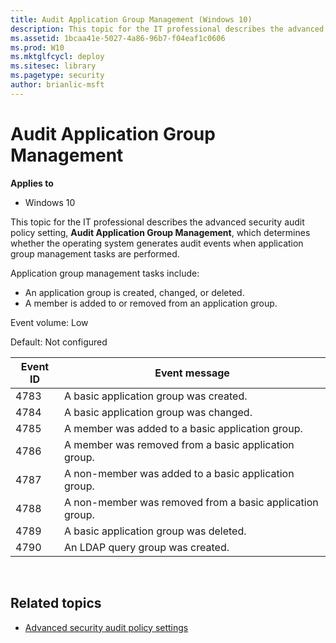 ```yaml
---
title: Audit Application Group Management (Windows 10)
description: This topic for the IT professional describes the advanced security audit policy setting, Audit Application Group Management, which determines whether the operating system generates audit events when application group management tasks are performed.
ms.assetid: 1bcaa41e-5027-4a86-96b7-f04eaf1c0606
ms.prod: W10
ms.mktglfcycl: deploy
ms.sitesec: library
ms.pagetype: security
author: brianlic-msft
---
```


# Audit Application Group Management

**Applies to**
-   Windows 10

This topic for the IT professional describes the advanced security audit policy setting, **Audit Application Group Management**, which determines whether the operating system generates audit events when application group management tasks are performed.

Application group management tasks include:

-   An application group is created, changed, or deleted.
-   A member is added to or removed from an application group.

Event volume: Low

Default: Not configured

| Event ID | Event message |
| - | - |
| 4783 | A basic application group was created. |
| 4784 | A basic application group was changed. |
| 4785 | A member was added to a basic application group. |
| 4786 | A member was removed from a basic application group. |
| 4787 | A non-member was added to a basic application group. |
| 4788 | A non-member was removed from a basic application group. |
| 4789 | A basic application group was deleted. |
| 4790 | An LDAP query group was created. |
 
## Related topics

- [Advanced security audit policy settings](advanced-security-audit-policy-settings.md)
 
 
